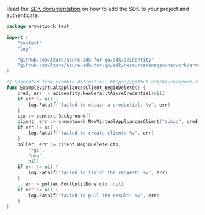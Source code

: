 Read the [SDK documentation](https://github.com/Azure/azure-sdk-for-go/blob/sdk%2Fresourcemanager%2Fnetwork%2Farmnetwork%2Fv1.0.0/sdk/resourcemanager/network/armnetwork/README.md) on how to add the SDK to your project and authenticate.

```go
package armnetwork_test

import (
	"context"
	"log"

	"github.com/Azure/azure-sdk-for-go/sdk/azidentity"
	"github.com/Azure/azure-sdk-for-go/sdk/resourcemanager/network/armnetwork"
)

// Generated from example definition: https://github.com/Azure/azure-rest-api-specs/tree/main/specification/network/resource-manager/Microsoft.Network/stable/2021-08-01/examples/NetworkVirtualApplianceDelete.json
func ExampleVirtualAppliancesClient_BeginDelete() {
	cred, err := azidentity.NewDefaultAzureCredential(nil)
	if err != nil {
		log.Fatalf("failed to obtain a credential: %v", err)
	}
	ctx := context.Background()
	client, err := armnetwork.NewVirtualAppliancesClient("subid", cred, nil)
	if err != nil {
		log.Fatalf("failed to create client: %v", err)
	}
	poller, err := client.BeginDelete(ctx,
		"rg1",
		"nva",
		nil)
	if err != nil {
		log.Fatalf("failed to finish the request: %v", err)
	}
	_, err = poller.PollUntilDone(ctx, nil)
	if err != nil {
		log.Fatalf("failed to pull the result: %v", err)
	}
}
```
